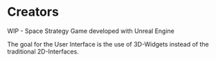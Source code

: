 # Creators
WIP - Space Strategy Game developed with Unreal Engine

The goal for the User Interface is the use of 3D-Widgets instead of the traditional 2D-Interfaces. 
